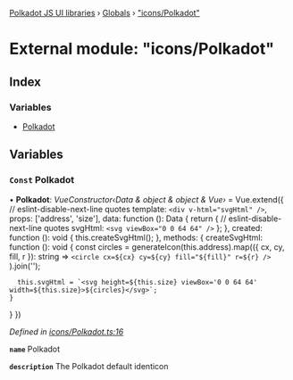 [Polkadot JS UI libraries](../README.md) › [Globals](../globals.md) › ["icons/Polkadot"](_icons_polkadot_.md)

# External module: "icons/Polkadot"

## Index

### Variables

* [Polkadot](_icons_polkadot_.md#const-polkadot)

## Variables

### `Const` Polkadot

• **Polkadot**: *VueConstructor‹Data & object & object & Vue›* =  Vue.extend({
  // eslint-disable-next-line quotes
  template: `<div v-html="svgHtml" />`,
  props: ['address', 'size'],
  data: function (): Data {
    return {
      // eslint-disable-next-line quotes
      svgHtml: `<svg viewBox="0 0 64 64" />`
    };
  },
  created: function (): void {
    this.createSvgHtml();
  },
  methods: {
    createSvgHtml: function (): void {
      const circles = generateIcon(this.address).map(({ cx, cy, fill, r }): string =>
        `<circle cx=${cx} cy=${cy} fill="${fill}" r=${r} />`
      ).join('');

      this.svgHtml = `<svg height=${this.size} viewBox='0 0 64 64' width=${this.size}>${circles}</svg>`;
    }
  }
})

*Defined in [icons/Polkadot.ts:16](https://github.com/polkadot-js/ui/blob/d9cc92db/packages/vue-identicon/src/icons/Polkadot.ts#L16)*

**`name`** Polkadot

**`description`** The Polkadot default identicon
